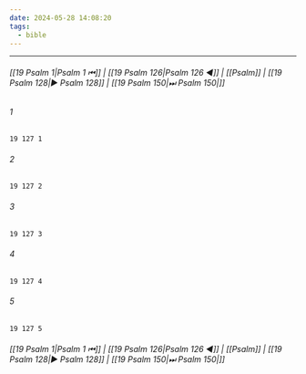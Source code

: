 ```yaml
---
date: 2024-05-28 14:08:20
tags:
  - bible
---
```

___

###### [[19 Psalm 1|Psalm 1 ⏮]] | [[19 Psalm 126|Psalm 126 ◀]] | [[Psalm]] | [[19 Psalm 128|▶ Psalm 128]] | [[19 Psalm 150|⏭ Psalm 150|]]

###### 1
``` verse
19 127 1 
```
###### 2
``` verse
19 127 2 
```
###### 3
``` verse
19 127 3 
```
###### 4
``` verse
19 127 4 
```
###### 5
``` verse
19 127 5 
```

###### [[19 Psalm 1|Psalm 1 ⏮]] | [[19 Psalm 126|Psalm 126 ◀]] | [[Psalm]] | [[19 Psalm 128|▶ Psalm 128]] | [[19 Psalm 150|⏭ Psalm 150|]]

